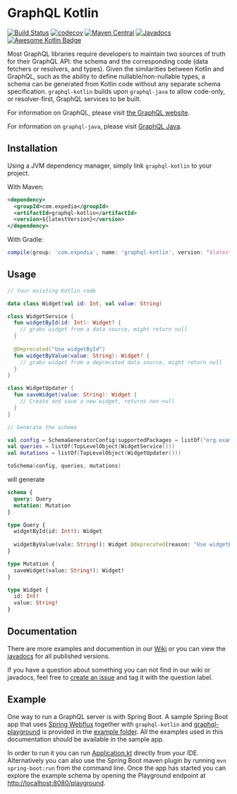 # GraphQL Kotlin

[![Build Status](https://travis-ci.org/ExpediaDotCom/graphql-kotlin.svg?branch=master)](https://travis-ci.org/ExpediaDotCom/graphql-kotlin)
[![codecov](https://codecov.io/gh/ExpediaDotCom/graphql-kotlin/branch/master/graph/badge.svg)](https://codecov.io/gh/ExpediaDotCom/graphql-kotlin)
[![Maven Central](https://img.shields.io/maven-central/v/com.expedia/graphql-kotlin.svg?label=maven%20central)](https://search.maven.org/artifact/com.expedia/graphql-kotlin)
[![Javadocs](https://img.shields.io/maven-central/v/com.expedia/graphql-kotlin.svg?label=javadoc&colorB=brightgreen)](https://www.javadoc.io/doc/com.expedia/graphql-kotlin)
[![Awesome Kotlin Badge](https://kotlin.link/awesome-kotlin.svg)](https://github.com/KotlinBy/awesome-kotlin)

Most GraphQL libraries require developers to maintain two sources of truth for their GraphQL API: the schema and the corresponding code (data fetchers or resolvers, and types). Given the similarities between Kotlin and GraphQL, such as the ability to define nullable/non-nullable types, a schema can be generated from Kotlin code without any separate schema specification. `graphql-kotlin` builds upon `graphql-java` to allow code-only, or resolver-first, GraphQL services to be built.

For information on GraphQL, please visit [the GraphQL website](https://graphql.org/).

For information on `graphql-java`, please visit [GraphQL Java](https://www.graphql-java.com/documentation/latest/).

## Installation

Using a JVM dependency manager, simply link `graphql-kotlin` to your project.

With Maven:

```xml
<dependency>
  <groupId>com.expedia</groupId>
  <artifactId>graphql-kotlin</artifactId>
  <version>${latestVersion}</version>
</dependency>
```

With Gradle:

```groovy
compile(group: 'com.expedia', name: 'graphql-kotlin', version: "$latestVersion")
```

## Usage


```kotlin
// Your existing Kotlin code

data class Widget(val id: Int, val value: String)

class WidgetService {
  fun widgetById(id: Int): Widget? {
    // grabs widget from a data source, might return null
  }
  
  @Deprecated("Use widgetById")
  fun widgetByValue(value: String): Widget? {
    // grabs widget from a deprecated data source, might return null
  }
}

class WidgetUpdater {
  fun saveWidget(value: String): Widget {
    // Create and save a new widget, returns non-null
  }
}

// Generate the schema

val config = SchemaGeneratorConfig(supportedPackages = listOf("org.example"))
val queries = listOf(TopLevelObject(WidgetService()))
val mutations = listOf(TopLevelObject(WidgetUpdater()))

toSchema(config, queries, mutations)
```

will generate

```graphql
schema {
  query: Query
  mutation: Mutation
}

type Query {
  widgetById(id: Int!): Widget
  
  widgetByValue(vale: String!): Widget @deprecated(reason: "Use widgetById")
}

type Mutation {
  saveWidget(value: String!): Widget!
}

type Widget {
  id: Int!
  value: String!
}
```

## Documentation

There are more examples and documention in our [Wiki](https://github.com/ExpediaDotCom/graphql-kotlin/wiki) or you can view the [javadocs](https://www.javadoc.io/doc/com.expedia/graphql-kotlin) for all published versions.

If you have a question about something you can not find in our wiki or javadocs, feel free to [create an issue](https://github.com/ExpediaDotCom/graphql-kotlin/issues) and tag it with the question label.

## Example

One way to run a GraphQL server is with Spring Boot. A sample Spring Boot app that uses [Spring Webflux](https://docs.spring.io/spring/docs/current/spring-framework-reference/web-reactive.html) together with `graphql-kotlin` and [graphql-playground](https://github.com/prisma/graphql-playground) is provided in the [example folder](https://github.com/ExpediaDotCom/graphql-kotlin/tree/master/example). All the examples used in this documentation should be available in the sample app.

In order to run it you can run [Application.kt](https://github.com/ExpediaDotCom/graphql-kotlin/blob/master/example/src/main/kotlin/com.expedia.graphql.sample/Application.kt) directly from your IDE. Alternatively you can also use the Spring Boot maven plugin by running `mvn spring-boot:run` from the command line. Once the app has started you can explore the example schema by opening the Playground endpoint at [http://localhost:8080/playground](http://localhost:8080/playground).
